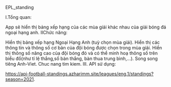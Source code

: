 EPL_standing

I.Tổng quan:

App sẽ hiển thị bảng xếp hạng của các mùa giải khác nhau của giải bóng đá ngoại hạng anh.
IIChức năng:

Hiển thị bảng xếp hạng Ngoại Hạng Anh (tuỳ chọn mùa giải).
Hiển thị các thông tin và thông số cơ bản của đội bóng được chọn trong mùa giải.
Hiển thị thông số nâng cao của đội bóng đó và có thể minh hoạ thông số trên biểu đồ(như tỉ lệ thắng,số bàn thắng, bàn thua trung bình,...).
Song song tiêng Anh-Viet.
Chuc nang tim kiem.
III. API sử dụng:

https://api-football-standings.azharimm.site/leagues/eng.1/standings?season=2021.